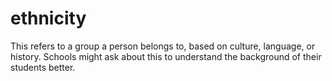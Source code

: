 # ethnicity
This refers to a group a person belongs to, based on culture, language, or history. Schools might ask about this to understand the background of their students better.

